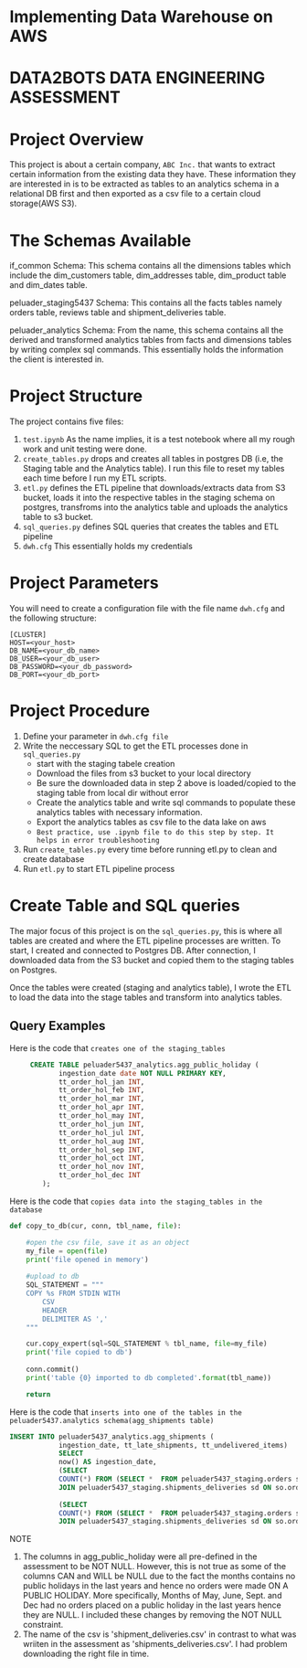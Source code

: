 # Implementing Data Warehouse on AWS
# DATA2BOTS DATA ENGINEERING ASSESSMENT
# Project Overview
This project is about a certain company, `ABC Inc.` that wants to extract certain information from the existing data they have. These information they are interested in is to be extracted as tables to an analytics schema in a relational DB first and then exported as a csv file to a certain cloud storage(AWS S3).

# The Schemas Available
if_common Schema: This schema contains all the dimensions tables which include the dim_customers table, dim_addresses table, dim_product table and dim_dates table.

peluader_staging5437 Schema: This contains all the facts tables namely orders table, reviews table and shipment_deliveries table.

peluader_analytics Schema: From the name, this schema contains all the derived and transformed analytics tables from facts and dimensions tables by writing complex sql commands. This essentially holds the information the client is interested in.

# Project Structure
The project contains five files:
1. `test.ipynb` As the name implies, it is a test notebook where all my rough work and unit testing were done.
1. `create_tables.py` drops and creates all tables in postgres DB (i.e, the Staging table and the Analytics table). I run this file to reset my tables each time before I run my ETL scripts.
1. `etl.py` defines the ETL pipeline that downloads/extracts data from S3 bucket, loads it into the respective tables in the staging schema on postgres, transfroms into the analytics table and uploads the analytics table to s3 bucket.
1. `sql_queries.py` defines SQL queries that creates the tables and ETL pipeline
1. `dwh.cfg` This essentially holds my credentials

# Project Parameters
You will need to create a configuration file with the file name `dwh.cfg` and the following structure:

```
[CLUSTER]
HOST=<your_host>
DB_NAME=<your_db_name>
DB_USER=<your_db_user>
DB_PASSWORD=<your_db_password>
DB_PORT=<your_db_port>
```

# Project Procedure
1. Define your parameter in `dwh.cfg file`
1. Write the neccessary SQL to get the ETL processes done in `sql_queries.py`
    * start with the staging tabele creation
    * Download the files from s3 bucket to your local directory
    * Be sure the downloaded data in step 2 above is loaded/copied to the staging table from local dir without error
    * Create the analytics table and write sql commands to populate these analytics tables with necessary information.
    * Export the analytics tables as csv file to the data lake on aws
    * `Best practice, use .ipynb file to do this step by step. It helps in error troubleshooting`
1. Run `create_tables.py` every time before running etl.py to clean and create database
1. Run `etl.py` to start ETL pipeline process

# Create Table and SQL queries
The major focus of this project is on the `sql_queries.py`, this is where all tables are created and where the ETL pipeline processes are written. To start, I created and connected to Postgres DB. After connection, I downloaded data from the S3 bucket and copied them to the staging tables on Postgres. 

Once the tables were created (staging and analytics table), I wrote the ETL to load the data into the stage tables and transform into analytics tables.

## Query Examples
Here is the code that `creates one of the staging_tables`
``` sql
     CREATE TABLE peluader5437_analytics.agg_public_holiday (
            ingestion_date date NOT NULL PRIMARY KEY,
            tt_order_hol_jan INT,
            tt_order_hol_feb INT,
            tt_order_hol_mar INT,
            tt_order_hol_apr INT,
            tt_order_hol_may INT,
            tt_order_hol_jun INT,
            tt_order_hol_jul INT,
            tt_order_hol_aug INT,
            tt_order_hol_sep INT,
            tt_order_hol_oct INT,
            tt_order_hol_nov INT,
            tt_order_hol_dec INT 
        );
```

Here is the code that `copies data into the staging_tables in the database`
``` python
def copy_to_db(cur, conn, tbl_name, file):

    #open the csv file, save it as an object
    my_file = open(file)
    print('file opened in memory')
    
    #upload to db
    SQL_STATEMENT = """
    COPY %s FROM STDIN WITH
        CSV
        HEADER
        DELIMITER AS ','
    """

    cur.copy_expert(sql=SQL_STATEMENT % tbl_name, file=my_file)
    print('file copied to db')
    
    conn.commit()
    print('table {0} imported to db completed'.format(tbl_name))

    return
```

Here is the code that `inserts into one of the tables in the peluader5437.analytics schema(agg_shipments table)`
```sql
INSERT INTO peluader5437_analytics.agg_shipments (
            ingestion_date, tt_late_shipments, tt_undelivered_items)
            SELECT
            now() AS ingestion_date,
            (SELECT
            COUNT(*) FROM (SELECT *  FROM peluader5437_staging.orders so 
            JOIN peluader5437_staging.shipments_deliveries sd ON so.order_id = sd.order_id) t1 WHERE DATE_PART('day', t1.shipment_date::timestamp - t1.order_date::timestamp) >= 6 AND t1.delivery_date IS NULL )  AS tt_late_shipments,
            
            (SELECT
            COUNT(*) FROM (SELECT *  FROM peluader5437_staging.orders so 
            JOIN peluader5437_staging.shipments_deliveries sd ON so.order_id = sd.order_id) t1 WHERE t1.shipment_date IS NULL AND t1.delivery_date IS NULL AND DATE_PART('day', '2022-09-05'::timestamp - t1.order_date::timestamp) >= 15 )  AS tt_undelivered_items
```

NOTE

1. The columns in agg_public_holiday were all pre-defined in the assessment to be NOT NULL. However, this is not true as some of the columns CAN and WILL be NULL due to the fact the months contains no public holidays in the last years and hence no orders were made ON A PUBLIC HOLIDAY. More specifically, Months of May, June, Sept. and Dec had no orders placed on a public holiday in the last years hence they are NULL. I included these changes by removing the NOT NULL constraint.
2. The name of the csv is 'shipment_deliveries.csv' in contrast to what was wriiten in the assessment as 'shipments_deliveries.csv'. I had problem downloading the right file in time.

